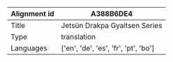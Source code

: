 |Alignment id | A388B6DE4
| --- | --- 
|Title | Jetsün Drakpa Gyaltsen Series 
|Type | translation
|Languages | ['en', 'de', 'es', 'fr', 'pt', 'bo']